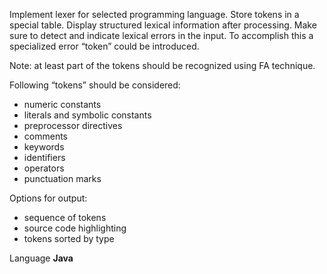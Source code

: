 Implement lexer for selected programming language. Store tokens in a special table. Display structured lexical information after processing. Make sure to detect and indicate lexical errors in the input. To accomplish this a specialized error “token” could be introduced.

Note: at least part of the tokens should be recognized using FA technique. 

Following “tokens” should be considered:
- numeric constants
- literals and symbolic constants
-	preprocessor directives
-	comments
-	keywords
-	identifiers
-	operators
-	punctuation marks

Options for output:
-	sequence of tokens
-	source code highlighting
-	tokens sorted by type

Language **Java**
